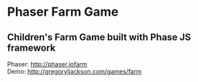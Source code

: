 # Phaser Farm Game
## Children's Farm Game built with Phase JS framework

Phaser: <a href="http://phaser.io" target="_blank">http://phaser.iofarm</a><br/>
Demo: <a href="http://gregoryljackson.com/games/farm" target="_blank">http://gregoryljackson.com/games/farm</a>
